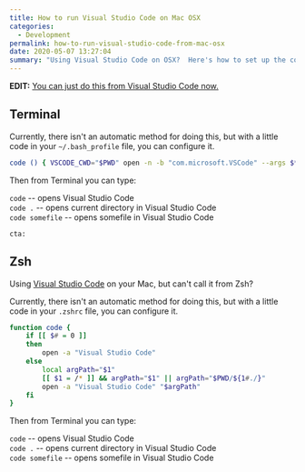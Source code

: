 ```yaml
---
title: How to run Visual Studio Code on Mac OSX
categories:
  - Development
permalink: how-to-run-visual-studio-code-from-mac-osx
date: 2020-05-07 13:27:04
summary: "Using Visual Studio Code on OSX?  Here's how to set up the command line for Zsh or Terminal."
---
```


**EDIT:** [You can just do this from Visual Studio Code now.](https://code.visualstudio.com/docs/setup/osx)

## Terminal

Currently, there isn't an automatic method for doing this, but with a little code in your `~/.bash_profile` file, you can configure it.

```bash
code () { VSCODE_CWD="$PWD" open -n -b "com.microsoft.VSCode" --args $* ;}
```

Then from Terminal you can type:

`code`  -- opens Visual Studio Code  
`code .` -- opens current directory in Visual Studio Code  
`code somefile` -- opens somefile in Visual Studio Code  

`cta:`

## Zsh

Using [Visual Studio Code](https://code.visualstudio.com) on your Mac, but can't call it from Zsh?

Currently, there isn't an automatic method for doing this, but with a little code in your `.zshrc` file, you can configure it.

```zsh
function code {
    if [[ $# = 0 ]]
    then
        open -a "Visual Studio Code"
    else
        local argPath="$1"
        [[ $1 = /* ]] && argPath="$1" || argPath="$PWD/${1#./}"
        open -a "Visual Studio Code" "$argPath"
    fi
}
```
Then from Terminal you can type:

`code`  -- opens Visual Studio Code  
`code .` -- opens current directory in Visual Studio Code  
`code somefile` -- opens somefile in Visual Studio Code  

